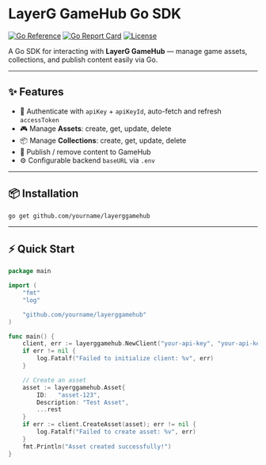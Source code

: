 # LayerG GameHub Go SDK

[![Go Reference](https://pkg.go.dev/badge/github.com/yourname/layerggamehub.svg)](https://pkg.go.dev/github.com/yourname/layerggamehub)
[![Go Report Card](https://goreportcard.com/badge/github.com/yourname/layerggamehub)](https://goreportcard.com/report/github.com/yourname/layerggamehub)
[![License](https://img.shields.io/github/license/yourname/layerggamehub)](LICENSE)

A Go SDK for interacting with **LayerG GameHub** — manage game assets, collections, and publish content easily via Go.

---

## ✨ Features

- 🔑 Authenticate with `apiKey` + `apiKeyId`, auto-fetch and refresh `accessToken`
- 🎮 Manage **Assets**: create, get, update, delete
- 📦 Manage **Collections**: create, get, update, delete
- 🚀 Publish / remove content to GameHub
- ⚙ Configurable backend `baseURL` via `.env`

---

## 📦 Installation

```bash
go get github.com/yourname/layerggamehub
```

---

## ⚡ Quick Start

```go
package main

import (
    "fmt"
    "log"

    "github.com/yourname/layerggamehub"
)

func main() {
    client, err := layerggamehub.NewClient("your-api-key", "your-api-key-id")
    if err != nil {
        log.Fatalf("Failed to initialize client: %v", err)
    }

    // Create an asset
    asset := layerggamehub.Asset{
        ID:   "asset-123",
        Description: "Test Asset",
        ...rest
    }
    if err := client.CreateAsset(asset); err != nil {
        log.Fatalf("Failed to create asset: %v", err)
    }
    fmt.Println("Asset created successfully!")
}
```
